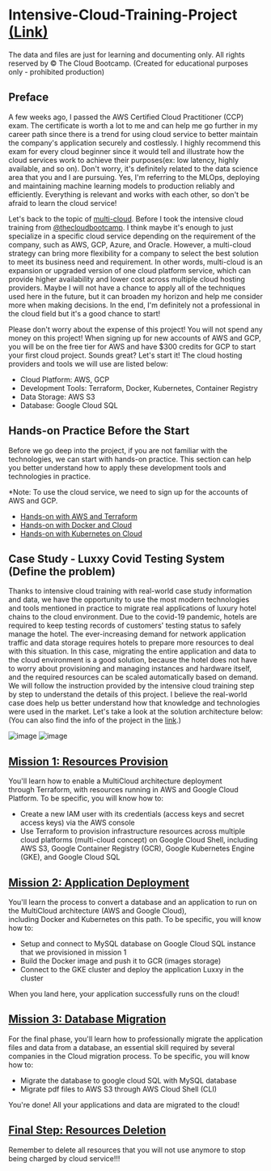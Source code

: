 # Intensive-Cloud-Training-Project [(Link)](https://thecloudbootcamp.com/en/pc-multicloud-event-icp2/?utm_source=youtube&utm_campaign=icp7-organic&utm_medium=linknadescricao&utm_content=cpl1&sck=&hl=)
The data and files are just for learning and documenting only. All rights reserved by © The Cloud Bootcamp. (Created for educational purposes only - prohibited production)

## Preface
A few weeks ago, I passed the AWS Certified Cloud Practitioner (CCP) exam. The certificate is worth a lot to me and can help me go further in my career path since there is a trend for using cloud service to better maintain the company's application securely and costlessly. I highly recommend this exam for every cloud beginner since it would tell and illustrate how the cloud services work to achieve their purposes(ex: low latency, highly available, and so on). Don't worry, it's definitely related to the data science area that you and I are pursuing. Yes, I'm referring to the MLOps, deploying and maintaining machine learning models to production reliably and efficiently. Everything is relevant and works with each other, so don't be afraid to learn the cloud service!

Let's back to the topic of [multi-cloud](https://www.juniper.net/us/en/research-topics/what-is-multicloud.html#:~:text=For%20example%2C%20a%20multicloud%20could,stack%20on%20either%20public%20or). Before I took the intensive cloud training from [@thecloudbootcamp](https://www.youtube.com/@thecloudbootcamp). I think maybe it's enough to just specialize in a specific cloud service depending on the requirement of the company, such as AWS, GCP, Azure, and Oracle. However, a multi-cloud strategy can bring more flexibility for a company to select the best solution to meet its business need and requirement. In other words, multi-cloud is an expansion or upgraded version of one cloud platform service, which can provide higher availability and lower cost across multiple cloud hosting providers. Maybe I will not have a chance to apply all of the techniques used here in the future, but it can broaden my horizon and help me consider more when making decisions. In the end, I'm definitely not a professional in the cloud field but it's a good chance to start! 

Please don't worry about the expense of this project! You will not spend any money on this project! When signing up for new accounts of AWS and GCP, you will be on the free tier for AWS and have $300 credits for GCP to start your first cloud project. Sounds great? Let's start it! The cloud hosting providers and tools we will use are listed below:

- Cloud Platform: AWS, GCP
- Development Tools: Terraform, Docker, Kubernetes, Container Registry
- Data Storage: AWS S3
- Database: Google Cloud SQL

## Hands-on Practice Before the Start
Before we go deep into the project, if you are not familiar with the technologies, we can start with hands-on practice. This section can help you better understand how to apply these development tools and technologies in practice. 

*Note: To use the cloud service, we need to sign up for the accounts of AWS and GCP. 
- [Hands-on with AWS and Terraform](https://github.com/TeKaiChou/Intensive-Cloud-Training-Project/blob/main/Hands-on%20Practice/Hands-on%20with%20AWS%20and%20Terraform.pdf)
- [Hands-on with Docker and Cloud](https://github.com/TeKaiChou/Intensive-Cloud-Training-Project/blob/main/Hands-on%20Practice/Hands-on%20with%20Docker%20and%20Cloud.pdf)
- [Hands-on with Kubernetes on Cloud](https://github.com/TeKaiChou/Intensive-Cloud-Training-Project/blob/main/Hands-on%20Practice/Hands-on%20with%20Kubernetes%20on%20Cloud.pdf)

## Case Study - Luxxy Covid Testing System (Define the problem)
Thanks to intensive cloud training with real-world case study information and data, we have the opportunity to use the most modern technologies and tools mentioned in practice to migrate real applications of luxury hotel chains to the cloud environment. Due to the covid-19 pandemic, hotels are required to keep testing records of customers' testing status to safely manage the hotel. The ever-increasing demand for network application traffic and data storage requires hotels to prepare more resources to deal with this situation. In this case, migrating the entire application and data to the cloud environment is a good solution, because the hotel does not have to worry about provisioning and managing instances and hardware itself, and the required resources can be scaled automatically based on demand. We will follow the instruction provided by the intensive cloud training step by step to understand the details of this project. I believe the real-world case does help us better understand how that knowledge and technologies were used in the market. Let's take a look at the solution architecture below: (You can also find the info of the project in the [link](https://thecloudbootcamp.com/en/pc-multicloud-event-icp2/?utm_source=youtube&utm_campaign=icp7-organic&utm_medium=linknadescricao&utm_content=cpl1&sck=&hl=).)


![image](https://user-images.githubusercontent.com/61730268/218293155-c0cfb94b-8c0c-48be-96e9-5f4aaa1b53f7.png)
![image](https://user-images.githubusercontent.com/61730268/218292567-ccc8ad53-c80a-4a82-bed1-5690e85a6298.png)

## [Mission 1: Resources Provision](https://github.com/TeKaiChou/Intensive-Cloud-Training-Project/blob/main/Hands-on%20Project/Mission1/Steps%20to%20implement%20Hands-on%20Project%20-%20Mission%201.pdf)
You'll learn how to enable a MultiCloud architecture deployment through Terraform, with resources running in AWS and Google Cloud Platform. To be specific, you will know how to:

- Create a new IAM user with its credentials (access keys and secret access keys) via the AWS console
- Use Terraform to provision infrastructure resources across multiple cloud platforms (multi-cloud concept) on Google Cloud Shell, including AWS S3, Google Container Registry (GCR),  Google Kubernetes Engine (GKE), and Google Cloud SQL 


## [Mission 2: Application Deployment](https://github.com/TeKaiChou/Intensive-Cloud-Training-Project/blob/main/Hands-on%20Project/Mission2/Steps%20to%20implement%20Hands-on%20Project%20-%20Mission%202.pdf)
You'll learn the process to convert a database and an application to run on the MultiCloud architecture (AWS and Google Cloud), including Docker and Kubernetes on this path. To be specific, you will know how to:

- Setup and connect to MySQL database on Google Cloud SQL instance that we provisioned in mission 1
- Build the Docker image and push it to GCR (images storage)
- Connect to the GKE cluster and deploy the application Luxxy in the cluster

When you land here, your application successfully runs on the cloud!

## [Mission 3: Database Migration](https://github.com/TeKaiChou/Intensive-Cloud-Training-Project/blob/main/Hands-on%20Project/Mission3/Steps%20to%20implement%20Hands-on%20Project%20-%20Mission%203.pdf)
For the final phase, you'll learn how to professionally migrate the application files and data from a database, an essential skill required by several companies in the Cloud migration process. To be specific, you will know how to:

- Migrate the database to google cloud SQL with MySQL database
- Migrate pdf files to AWS S3 through AWS Cloud Shell (CLI)

You're done! All your applications and data are migrated to the cloud!

## [Final Step: Resources Deletion](https://github.com/TeKaiChou/Intensive-Cloud-Training-Project/blob/main/Hands-on%20Project/How%20to%20delete%20the%20Multiple%20Cloud%20Providers%20resources.pdf)
Remember to delete all resources that you will not use anymore to stop being charged by cloud service!!!
